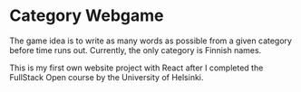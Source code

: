 # Category Webgame

The game idea is to write as many words as possible from a given category before time runs out. 
Currently, the only category is Finnish names.

This is my first own website project with React after I completed the FullStack Open course by the University of Helsinki.
